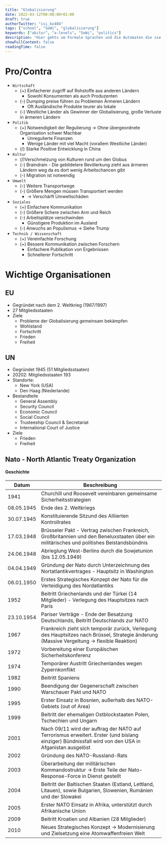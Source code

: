 ```yaml
---
title: "Globalisierung"
date: 2022-03-12T00:00:00+01:00
draft: true
authorTwitter: "isi_ko404"
tags: ["school", "SoWi", "globalisierung"]
keywords: ["abitur", "a-levels", "SoWi", "politics"]
description: "Hier gehts um Formale Sprachen und die Automaten die sie erkennen"
showFullContent: false
readingTime: false
---
```


# Pro/Contra
- `Wirtschaft`
    - (+) Einfacherer zugriff auf Rohstoffe aus anderen Ländern
        - Sowohl Konsumenten als auch Produzenten
    - (-) Dumping preise führen zu Problemen Ärmeren Ländern
        - Oft Ausländische Produkte teurer als lokale
    - (-) Westliche Länder als Gewinner der Globalisierung, große Verluste in ärmeren Ländern
- `Politik`
    - (+) Notwendigkeit der Regulierung -> Ohne übergeordnete Organisation schwer Machbar
        - Unregulierte Finanzen
        - Wenige Länder mit viel Macht (vorallem Westliche Länder)
    - (/) Starke Positive Entwicklung in China
- `Kultur`
    - (/)Verschmelzung von Kulturen rund um den Globus
    - (-) Braindrain - Die gebildetere Bevölerkung zieht aus ärmeren Ländern weg da es dort wenig Arbeitschancen gibt
    - (-) Migration ist notwendig
- `Umwelt`
    - (-) Weitere Transportwege
    - (-) Größere Mengen müssen Transportiert werden
        - -> Verschärft Umweltschäden
- `Soziales`
    - (+) Einfachere Kommunikation
    - (-) Größere Schere zwischen Arm und Reich
    - (-) Arbeitsplätze verschwinden
        - Günstigere Produktion im Ausland
    - (-) Anwuchs an Populismus
        -> Siehe Trump
- `Technik / Wissenschaft`
    - (+) Vereinfachte Forschung
    - (+) Bessere Kommunikation zwischen Forschern
        - Einfachere Publikation von Ergebnissen
        - Schnellerer Fortschritt


# Wichtige Organisationen
## EU
- Gegründet nach dem 2. Weltkrieg (1967/1997)
- 27 Mitgliedsstaaten
- Ziele
    - Probleme der Globalisierung gemeinsam bekämpfen
    - Wohlstand
    - Fortschritt
    - Frieden
    - Freiheit

## UN
- Gegründet 1945 (51 Mitgliedsstaaten)
- 20202: Mitgliedsstaaten 193
- Standorte:
    - New York (USA)
    - Den Haag (Niederlande)
- Bestandteile
    - General Assembly
    - Security Council
    - Economic Council
    - Social Council
    - Trusteeship Council & Secretariat
    - International Court of Justice
- Ziele
    - Frieden
    - Freiheit

## Nato - North Atlantic Treaty Organization
#### Geschichte
| Datum | Beschreibung |
| ----- | ------------ |
| 1941 | Churchill und Roosevelt vereinbaren gemeinsame Sicherheitsstrategien |
| 08.05.1945 | Ende des 2. Weltkriegs |
| 30.07.1945 | Konstituierende Sitzund des Alliierten Kontrollrates |
| 17.03.1948 | Brüsseler Pakt - Vertrag zwischen Frankreich, Großbritannien und den Beneluxstaaten über ein militärisches und politishes Beistandsbündnis |
| 24.06.1948 | Abrieglung West-Berlins durch die Sowjetunion (bis 12.05.1949) |
| 04.04.1949 | Gründung der Nato durch Unterzeichnung des Nortatlantikvertrages - Hauptsitz in Washington|
| 06.01.1950 | Erstes Strategisches Konzept der Nato für die Verteidigung des Nordatlantiks |
| 1952 | Beitritt Griechenlands und der Türkei (14 Mitglieder) - Verlegung des Hauptsitzes nach Paris |
| 23.10.1954 | Pariser Verträge - Ende der Besatzung Deutschlands, Beitritt Deutschlands zur NATO |
| 1967 | Frankreich zieht sich temporär zurück, Verlegung des Hauptsitzes nach Brüssel, Strategie änderung (Massive Vergeltung -> flexible Reaktion)
| 1972 | Vorbereitung einer Europäischen Sicherheitskonferenz
| 1974 | Temporärer Austritt Griechenlandes wegen Zypernkonflikt
| 1982 | Beitritt Spaniens
| 1990 | Beendigung der Gegenerschaft zwischen Warschauer Pakt und NATO
| 1995 | Erster Einsatz in Bosnien, außerhalb des NATO-Gebiets (out of Area)
| 1999 | Beitritt der ehemaligen Ostblockstaaten Polen, Tschechien und Ungarn
| 2001 | Nach 09/11 wird der auftrag der NATO auf Terrorismus erweitert. Erster (und bislang einziger) Bündnissfall wird von den USA in Afganistan ausgelöst
| 2002 | Gründung des NATO-Russland-Rats
| 2003 | Überarbeitung der militärischen Kommandostruktur -> Erste Teile der Nato-Response-Force in Dienst gestellt
| 2004 | Beitritt der Baltischen Staaten (Estland, Lettland, Litauen), sowie Bulgarien, Slowenien, Rumänien und der Slowakei
| 2005 | Erster NATO Einsatz in Afrika, unterstützt durch Afrikanische Union
| 2009 | Beitritt Kroatien und Albanien (28 Mitglieder)
| 2010 | Neues Strategisches Konzept -> Modernisierung und Zielsetzung eine Atomwaffenfreien Welt
